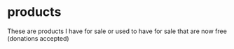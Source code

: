 # products
These are products I have for sale or used to have for sale that are now free (donations accepted)
